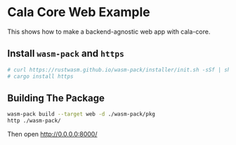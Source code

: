 # Cala Core Web Example
This shows how to make a backend-agnostic web app with cala-core.

## Install `wasm-pack` and `https`
```bash
# curl https://rustwasm.github.io/wasm-pack/installer/init.sh -sSf | sh
# cargo install https
```

## Building The Package
```bash
wasm-pack build --target web -d ./wasm-pack/pkg
http ./wasm-pack/
```

Then open http://0.0.0.0:8000/
